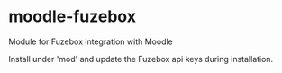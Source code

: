moodle-fuzebox
==============

Module for Fuzebox integration with Moodle

Install under 'mod' and update the Fuzebox api keys during installation.
